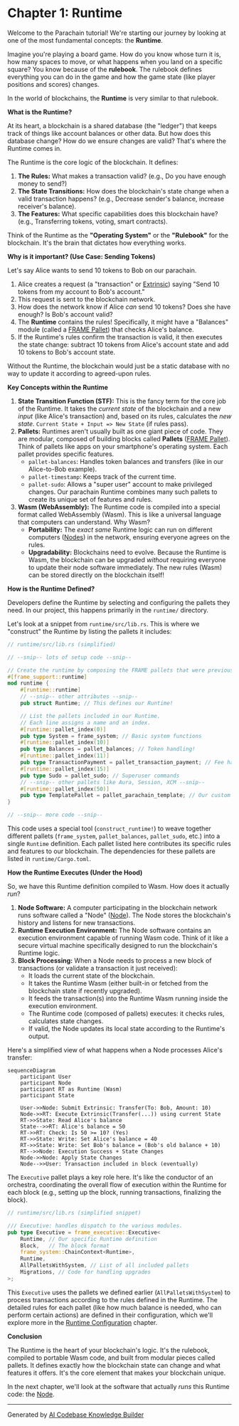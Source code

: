 # Chapter 1: Runtime

Welcome to the Parachain tutorial! We're starting our journey by looking at one of the most fundamental concepts: the **Runtime**.

Imagine you're playing a board game. How do you know whose turn it is, how many spaces to move, or what happens when you land on a specific square? You know because of the **rulebook**. The rulebook defines everything you can do in the game and how the game state (like player positions and scores) changes.

In the world of blockchains, the **Runtime** is very similar to that rulebook.

**What is the Runtime?**

At its heart, a blockchain is a shared database (the "ledger") that keeps track of things like account balances or other data. But how does this database change? How do we ensure changes are valid? That's where the Runtime comes in.

The Runtime is the core logic of the blockchain. It defines:

1.  **The Rules:** What makes a transaction valid? (e.g., Do you have enough money to send?)
2.  **The State Transitions:** How does the blockchain's state change when a valid transaction happens? (e.g., Decrease sender's balance, increase receiver's balance).
3.  **The Features:** What specific capabilities does this blockchain have? (e.g., Transferring tokens, voting, smart contracts).

Think of the Runtime as the **"Operating System"** or the **"Rulebook"** for the blockchain. It's the brain that dictates how everything works.

**Why is it important? (Use Case: Sending Tokens)**

Let's say Alice wants to send 10 tokens to Bob on our parachain.

1.  Alice creates a request (a "transaction" or [Extrinsic](05_extrinsic_.md)) saying "Send 10 tokens from my account to Bob's account."
2.  This request is sent to the blockchain network.
3.  How does the network know if Alice *can* send 10 tokens? Does she have enough? Is Bob's account valid?
4.  The **Runtime** contains the rules! Specifically, it might have a "Balances" module (called a [FRAME Pallet](03_frame_pallet_.md)) that checks Alice's balance.
5.  If the Runtime's rules confirm the transaction is valid, it then executes the state change: subtract 10 tokens from Alice's account state and add 10 tokens to Bob's account state.

Without the Runtime, the blockchain would just be a static database with no way to update it according to agreed-upon rules.

**Key Concepts within the Runtime**

1.  **State Transition Function (STF):** This is the fancy term for the core job of the Runtime. It takes the *current state* of the blockchain and a new *input* (like Alice's transaction) and, based on its rules, calculates the *new state*. `Current State + Input => New State` (if rules pass).
2.  **Pallets:** Runtimes aren't usually built as one giant piece of code. They are modular, composed of building blocks called **Pallets** ([FRAME Pallet](03_frame_pallet_.md)). Think of pallets like apps on your smartphone's operating system. Each pallet provides specific features.
    *   `pallet-balances`: Handles token balances and transfers (like in our Alice-to-Bob example).
    *   `pallet-timestamp`: Keeps track of the current time.
    *   `pallet-sudo`: Allows a "super user" account to make privileged changes.
    Our parachain Runtime combines many such pallets to create its unique set of features and rules.
3.  **Wasm (WebAssembly):** The Runtime code is compiled into a special format called WebAssembly (Wasm). This is like a universal language that computers can understand. Why Wasm?
    *   **Portability:** The *exact same* Runtime logic can run on different computers ([Nodes](02_node_.md)) in the network, ensuring everyone agrees on the rules.
    *   **Upgradability:** Blockchains need to evolve. Because the Runtime is Wasm, the blockchain can be upgraded *without* requiring everyone to update their node software immediately. The new rules (Wasm) can be stored directly on the blockchain itself!

**How is the Runtime Defined?**

Developers define the Runtime by selecting and configuring the pallets they need. In our project, this happens primarily in the `runtime/` directory.

Let's look at a snippet from `runtime/src/lib.rs`. This is where we "construct" the Runtime by listing the pallets it includes:

```rust
// runtime/src/lib.rs (simplified)

// --snip-- lots of setup code --snip--

// Create the runtime by composing the FRAME pallets that were previously configured.
#[frame_support::runtime]
mod runtime {
	#[runtime::runtime]
	// --snip-- other attributes --snip--
	pub struct Runtime; // This defines our Runtime!

	// List the pallets included in our Runtime.
	// Each line assigns a name and an index.
	#[runtime::pallet_index(0)]
	pub type System = frame_system; // Basic system functions
	#[runtime::pallet_index(10)]
	pub type Balances = pallet_balances; // Token handling!
	#[runtime::pallet_index(11)]
	pub type TransactionPayment = pallet_transaction_payment; // Fee handling
	#[runtime::pallet_index(15)]
	pub type Sudo = pallet_sudo; // Superuser commands
	// --snip-- other pallets like Aura, Session, XCM --snip--
	#[runtime::pallet_index(50)]
	pub type TemplatePallet = pallet_parachain_template; // Our custom pallet
}

// --snip-- more code --snip--
```

This code uses a special tool (`construct_runtime!`) to weave together different pallets (`frame_system`, `pallet_balances`, `pallet_sudo`, etc.) into a single `Runtime` definition. Each pallet listed here contributes its specific rules and features to our blockchain. The dependencies for these pallets are listed in `runtime/Cargo.toml`.

**How the Runtime Executes (Under the Hood)**

So, we have this Runtime definition compiled to Wasm. How does it actually *run*?

1.  **Node Software:** A computer participating in the blockchain network runs software called a "Node" ([Node](02_node_.md)). The Node stores the blockchain's history and listens for new transactions.
2.  **Runtime Execution Environment:** The Node software contains an execution environment capable of running Wasm code. Think of it like a secure virtual machine specifically designed to run the blockchain's Runtime logic.
3.  **Block Processing:** When a Node needs to process a new block of transactions (or validate a transaction it just received):
    *   It loads the current state of the blockchain.
    *   It takes the Runtime Wasm (either built-in or fetched from the blockchain state if recently upgraded).
    *   It feeds the transaction(s) into the Runtime Wasm running inside the execution environment.
    *   The Runtime code (composed of pallets) executes: it checks rules, calculates state changes.
    *   If valid, the Node updates its local state according to the Runtime's output.

Here's a simplified view of what happens when a Node processes Alice's transfer:

```mermaid
sequenceDiagram
    participant User
    participant Node
    participant RT as Runtime (Wasm)
    participant State

    User->>Node: Submit Extrinsic: Transfer(To: Bob, Amount: 10)
    Node->>RT: Execute Extrinsic(Transfer(...)) using current State
    RT->>State: Read Alice's balance
    State-->>RT: Alice's balance = 50
    RT->>RT: Check: Is 50 >= 10? (Yes)
    RT->>State: Write: Set Alice's balance = 40
    RT->>State: Write: Set Bob's balance = (Bob's old balance + 10)
    RT-->>Node: Execution Success + State Changes
    Node->>Node: Apply State Changes
    Node-->>User: Transaction included in block (eventually)
```

The `Executive` pallet plays a key role here. It's like the conductor of an orchestra, coordinating the overall flow of execution within the Runtime for each block (e.g., setting up the block, running transactions, finalizing the block).

```rust
// runtime/src/lib.rs (simplified snippet)

/// Executive: handles dispatch to the various modules.
pub type Executive = frame_executive::Executive<
	Runtime, // Our specific Runtime definition
	Block,   // The block format
	frame_system::ChainContext<Runtime>,
	Runtime,
	AllPalletsWithSystem, // List of all included pallets
	Migrations, // Code for handling upgrades
>;
```

This `Executive` uses the pallets we defined earlier (`AllPalletsWithSystem`) to process transactions according to the rules defined in the Runtime. The detailed rules for each pallet (like how much balance is needed, who can perform certain actions) are defined in their configuration, which we'll explore more in the [Runtime Configuration](04_runtime_configuration___config__trait__.md) chapter.

**Conclusion**

The Runtime is the heart of your blockchain's logic. It's the rulebook, compiled to portable Wasm code, and built from modular pieces called pallets. It defines exactly how the blockchain state can change and what features it offers. It's the core element that makes your blockchain unique.

In the next chapter, we'll look at the software that actually *runs* this Runtime code: the [Node](02_node_.md).

---

Generated by [AI Codebase Knowledge Builder](https://github.com/The-Pocket/Tutorial-Codebase-Knowledge)